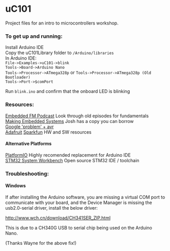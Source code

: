 # uC101
Project files for an intro to microcontrollers workshop.  

### To get up and running:
Install Arduino IDE  
Copy the uC101Library folder to `/Arduino/libraries`  
In Arduino IDE:  
`File->Examples->uC101->blink`  
`Tools->Board->Arduino Nano`  
`Tools->Processor->ATmega328p` or `Tools->Processor->ATmega328p (Old Bootloader)`  
`Tools->Port->$comPort`

Run `blink.ino` and confirm that the onboard LED is blinking

### Resources:   

[Embedded FM Podcast](embeddedfm.com) Look through old episodes for fundamentals  
[Making Embedded Systems](http://shop.oreilly.com/product/0636920017776.do) Josh has a copy you can borrow  
[Google 'problem' + avr](http://lmgtfy.com/?q=problem+avr)  
[Adafruit](https://www.adafruit.com/) [Sparkfun](https://www.sparkfun.com/) HW and SW resources  

#### Alternative Platforms
[PlatformIO](https://platformio.org/) Highly recomended replacement for Arduino IDE  
[STM32 System Workbench](http://www.openstm32.org/System%2BWorkbench%2Bfor%2BSTM32) Open source STM32 IDE / toolchain  

### Troubleshooting:

#### Windows
If after installing the Arduino software, you are missing a virtual COM port to communicate with your board, and the Device Manager is missing the usb2.0-serial driver, install the below driver:

http://www.wch.cn/download/CH341SER_ZIP.html

This is due to a CH340G USB to serial chip being used on the Arduino Nano.

(Thanks Wayne for the above fix!)
